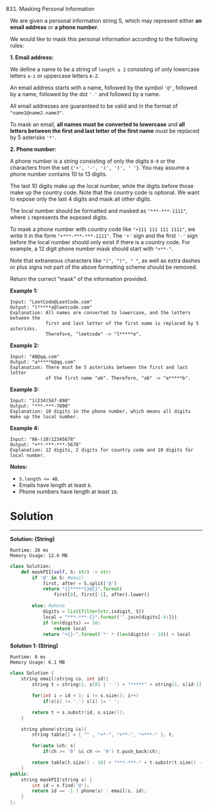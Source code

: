 831. Masking Personal Information

We are given a personal information string S, which may represent either **an email address** or **a phone number**.

We would like to mask this personal information according to the following rules:

**1. Email address:**

We define a name to be a string of `length ≥ 2` consisting of only lowercase letters `a-z` or uppercase letters `A-Z`.

An email address starts with a name, followed by the symbol `'@'`, followed by a name, followed by the dot `'.'` and followed by a name. 

All email addresses are guaranteed to be valid and in the format of `"name1@name2.name3"`.

To mask an email, **all names must be converted to lowercase** and **all letters between the first and last letter of the first name** must be replaced by 5 asterisks `'*'`.

**2. Phone number:**

A phone number is a string consisting of only the digits `0-9` or the characters from the set `{'+', '-', '(', ')', ' '}`. You may assume a phone number contains 10 to 13 digits.

The last 10 digits make up the local number, while the digits before those make up the country code. Note that the country code is optional. We want to expose only the last 4 digits and mask all other digits.

The local number should be formatted and masked as `"***-***-1111"`, where `1` represents the exposed digits.

To mask a phone number with country code like `"+111 111 111 1111"`, we write it in the form `"+***-***-***-1111"`.  The `'+'` sign and the first `'-'` sign before the local number should only exist if there is a country code.  For example, a 12 digit phone number mask should start with `"+**-"`.

Note that extraneous characters like `"(", ")", " "`, as well as extra dashes or plus signs not part of the above formatting scheme should be removed.

 

Return the correct "mask" of the information provided.

**Example 1:**
```
Input: "LeetCode@LeetCode.com"
Output: "l*****e@leetcode.com"
Explanation: All names are converted to lowercase, and the letters between the
             first and last letter of the first name is replaced by 5 asterisks.
             Therefore, "leetcode" -> "l*****e".
```

**Example 2:**
```
Input: "AB@qq.com"
Output: "a*****b@qq.com"
Explanation: There must be 5 asterisks between the first and last letter 
             of the first name "ab". Therefore, "ab" -> "a*****b".
```

**Example 3:**
```
Input: "1(234)567-890"
Output: "***-***-7890"
Explanation: 10 digits in the phone number, which means all digits make up the local number.
```

**Example 4:**
```
Input: "86-(10)12345678"
Output: "+**-***-***-5678"
Explanation: 12 digits, 2 digits for country code and 10 digits for local number. 
```

**Notes:**

* `S.length <= 40`.
* Emails have length at least `8`.
* Phone numbers have length at least `10`.

# Solution
---
**Solution: (String)**
```
Runtime: 28 ms
Memory Usage: 12.6 MB
```
```python
class Solution:
    def maskPII(self, S: str) -> str:
        if '@' in S: #email
            first, after = S.split('@')
            return "{}*****{}@{}".format(
                first[0], first[-1], after).lower()

        else: #phone
            digits = list(filter(str.isdigit, S))
            local = "***-***-{}".format(''.join(digits[-4:]))
            if len(digits) == 10:
                return local
            return "+{}-".format('*' * (len(digits) - 10)) + local
```

**Solution 1: (String)**
```
Runtime: 0 ms
Memory Usage: 6.1 MB
```
```c++
class Solution {
    string email(string &s, int id){
        string t = string(1, s[0] | ' ') + "*****" + string(1, s[id-1] | ' ');

        for(int i = id + 1; i != s.size(); i++) 
            if(s[i] != '.') s[i] |= ' ';

        return t + s.substr(id, s.size());
    }

    string phone(string &s){
        string table[] = { "" , "+*-", "+**-", "+***-" }, t;

        for(auto &ch: s)
            if(ch >= '0' && ch <= '9') t.push_back(ch);

        return table[t.size() - 10] + "***-***-" + t.substr(t.size() - 4, 4);
    }
public:
    string maskPII(string s) {
        int id = s.find('@'); 
        return id == -1 ? phone(s) : email(s, id);
    }
};
```
